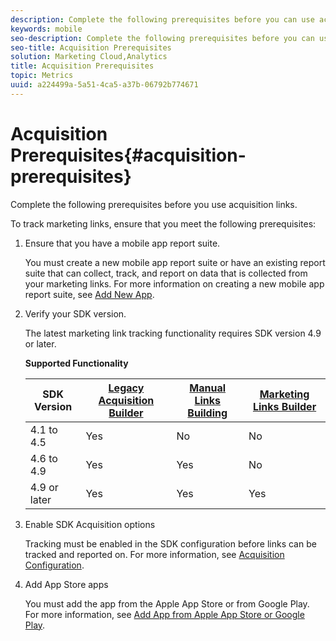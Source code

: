 ```yaml
---
description: Complete the following prerequisites before you can use acquisition links.
keywords: mobile
seo-description: Complete the following prerequisites before you can use acquisition links.
seo-title: Acquisition Prerequisites
solution: Marketing Cloud,Analytics
title: Acquisition Prerequisites
topic: Metrics
uuid: a224499a-5a51-4ca5-a37b-06792b774671
---
```


# Acquisition Prerequisites{#acquisition-prerequisites}

Complete the following prerequisites before you use acquisition links.

To track marketing links, ensure that you meet the following prerequisites:

1. Ensure that you have a mobile app report suite.

   You must create a new mobile app report suite or have an existing report suite that can collect, track, and report on data that is collected from your marketing links. For more information on creating a new mobile app report suite, see [Add New App](../manage-apps/t-new-app.md#task_DB20EA0C8DF54C62B46858A77C53221F). 

1. Verify your SDK version.

   The latest marketing link tracking functionality requires SDK version 4.9 or later. 

   **Supported Functionality**

   |SDK Version|[Legacy Acquisition Builder](../acquisition-main/c-marketing-links-builder/t-create-edit-adobe-links/c-use-legacy-acquisition-links/c-use-legacy-acquisition-links.md)|[Manual Links Building](../acquisition-main/c-marketing-links-builder/acquisition-link-manual.md)|[Marketing Links Builder](../acquisition-main/c-marketing-links-builder/c-marketing-links-builder.md)|
   |--- |--- |--- |--- |
   |4.1 to 4.5|Yes|No|No|
   |4.6 to 4.9|Yes|Yes|No|
   |4.9 or later|Yes|Yes|Yes|

1. Enable SDK Acquisition options

   Tracking must be enabled in the SDK configuration before links can be tracked and reported on. For more information, see [Acquisition Configuration](../acquisition-main/t-enable-acquisition.md#task_5832F50B28DB44F5A9E6DBB7B6D6FD2A). 

1. Add App Store apps

   You must add the app from the Apple App Store or from Google Play. For more information, see [Add App from Apple App Store or Google Play](../manage-apps/c-app-store/t-app-store-app.md#task_592EB1E62C7C4320B7D2372B69FC6053).
